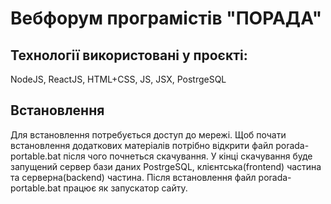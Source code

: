 # Вебфорум програмістів "ПОРАДА"

## Технології використовані у проєкті:
NodeJS, ReactJS, HTML+CSS, JS, JSX, PostrgeSQL

## Встановлення
Для встановлення потребується доступ до мережі. Щоб почати встановлення додаткових матеріалів потрібно відкрити файл porada-portable.bat після чого почнеться скачування. У кінці скачування буде запущений сервер бази даних PostrgeSQL, клієнтська(frontend) частина та серверна(backend) частина. Після встановлення файл porada-portable.bat працює як запускатор сайту.
